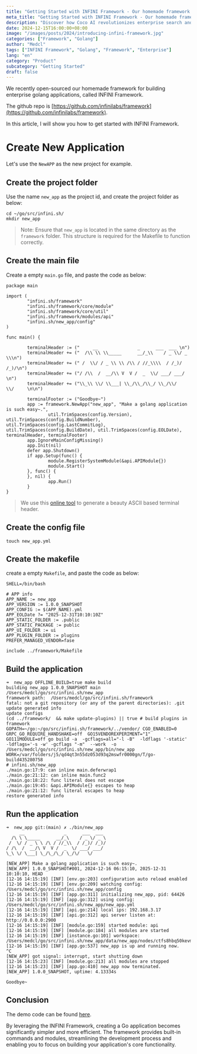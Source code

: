 ```yaml
---
title: "Getting Started with INFINI Framework - Our homemade framework for building enterprise golang applications"
meta_title: "Getting Started with INFINI Framework - Our homemade framework for building enterprise golang applications"
description: "Discover how Coco AI revolutionizes enterprise search and collaboration with unified data and Gen-AI chat capabilities."
date: 2024-12-15T16:00:00+08:00
image: "/images/posts/2024/introducing-infini-framework.jpg"
categories: ["Framework", "Golang"]
author: "Medcl"
tags: ["INFINI Framework", "Golang", "Framework", "Enterprise"]
lang: "en"
category: "Product"
subcategory: "Getting Started"
draft: false
---
```


We recently open-sourced our homemade framework for building enterprise golang applications, called INFINI Framework.

The github repo is [https://github.com/infinilabs/framework](https://github.com/infinilabs/framework).

In this article, I will show you how to get started with INFINI Framework.

# Create New Application

Let's use the `NewAPP` as the new project for example.

## Create the project folder

Use the name `new_app` as the project id, and create the project folder as below:

```shell
cd ~/go/src/infini.sh/
mkdir new_app
```

> Note: Ensure that `new_app` is located in the same directory as the `framework` folder. This structure is required for the Makefile to function correctly.

## Create the main file

Create a empty `main.go` file, and paste the code as below:

```shell
package main

import (
        "infini.sh/framework"
        "infini.sh/framework/core/module"
        "infini.sh/framework/core/util"
        "infini.sh/framework/modules/api"
        "infini.sh/new_app/config"
)

func main() {

        terminalHeader := ("     __               _      ___  ___ \n")
        terminalHeader += ("  /\\ \\ \\_____      __/_\\    / _ \\/ _ \\\n")
        terminalHeader += (" /  \\/ / _ \\ \\ /\\ / //_\\\\  / /_)/ /_)/\n")
        terminalHeader += ("/ /\\  /  __/\\ V  V /  _  \\/ ___/ ___/ \n")
        terminalHeader += ("\\_\\ \\/ \\___| \\_/\\_/\\_/ \\_/\\/   \\/     \n\n")

        terminalFooter := ("Goodbye~")
        app := framework.NewApp("new_app", "Make a golang application is such easy~.",
                util.TrimSpaces(config.Version), util.TrimSpaces(config.BuildNumber), util.TrimSpaces(config.LastCommitLog), util.TrimSpaces(config.BuildDate), util.TrimSpaces(config.EOLDate), terminalHeader, terminalFooter)
        app.IgnoreMainConfigMissing()
        app.Init(nil)
        defer app.Shutdown()
        if app.Setup(func() {
                module.RegisterSystemModule(&api.APIModule{})
                module.Start()
        }, func() {
        }, nil) {
                app.Run()
        }
}
```

> We use this [online tool](http://patorjk.com/software/taag/#p=display&h=2&v=1&f=Ogre&t=NewAPP) to generate a beauty ASCII based terminal header.

## Create the config file

```shell
touch new_app.yml
```

## Create the makefile

create a empty `Makefile`, and paste the code as below:

```shell
SHELL=/bin/bash

# APP info
APP_NAME := new_app
APP_VERSION := 1.0.0_SNAPSHOT
APP_CONFIG := $(APP_NAME).yml
APP_EOLDate ?= "2025-12-31T10:10:10Z"
APP_STATIC_FOLDER := .public
APP_STATIC_PACKAGE := public
APP_UI_FOLDER := ui
APP_PLUGIN_FOLDER := plugins
PREFER_MANAGED_VENDOR=fase

include ../framework/Makefile
```

## Build the application

```shell
➜  new_app OFFLINE_BUILD=true make build
building new_app 1.0.0_SNAPSHOT main
/Users/medcl/go/src/infini.sh/new_app
framework path:  /Users/medcl/go/src/infini.sh/framework
fatal: not a git repository (or any of the parent directories): .git
update generated info
update configs
(cd ../framework/  && make update-plugins) || true # build plugins in framework
GOPATH=~/go:~/go/src/infini.sh/framework/../vendor/ CGO_ENABLED=0 GRPC_GO_REQUIRE_HANDSHAKE=off  GO15VENDOREXPERIMENT="1" GO111MODULE=off go build -a  -gcflags=all="-l -B"  -ldflags '-static' -ldflags='-s -w' -gcflags "-m"  --work  -o /Users/medcl/go/src/infini.sh/new_app/bin/new_app
WORK=/var/folders/j5/qd4qt3n55dz053d93q2mswfr0000gn/T/go-build435280758
# infini.sh/new_app
./main.go:17:9: can inline main.deferwrap1
./main.go:21:12: can inline main.func2
./main.go:18:22: func literal does not escape
./main.go:19:45: &api.APIModule{} escapes to heap
./main.go:21:12: func literal escapes to heap
restore generated info
```

## Run the application

```shell
➜  new_app git:(main) ✗ ./bin/new_app
     __               _      ___  ___
  /\ \ \_____      __/_\    / _ \/ _ \
 /  \/ / _ \ \ /\ / //_\\  / /_)/ /_)/
/ /\  /  __/\ V  V /  _  \/ ___/ ___/
\_\ \/ \___| \_/\_/\_/ \_/\/   \/

[NEW_APP] Make a golang application is such easy~.
[NEW_APP] 1.0.0_SNAPSHOT#001, 2024-12-16 06:15:10, 2025-12-31 10:10:10, HEAD
[12-16 14:15:19] [INF] [env.go:203] configuration auto reload enabled
[12-16 14:15:19] [INF] [env.go:209] watching config: /Users/medcl/go/src/infini.sh/new_app/config
[12-16 14:15:19] [INF] [app.go:311] initializing new_app, pid: 64426
[12-16 14:15:19] [INF] [app.go:312] using config: /Users/medcl/go/src/infini.sh/new_app/new_app.yml
[12-16 14:15:19] [INF] [api.go:214] local ips: 192.168.3.17
[12-16 14:15:19] [INF] [api.go:312] api server listen at: http://0.0.0.0:2900
[12-16 14:15:19] [INF] [module.go:159] started module: api
[12-16 14:15:19] [INF] [module.go:184] all modules are started
[12-16 14:15:19] [INF] [instance.go:101] workspace: /Users/medcl/go/src/infini.sh/new_app/data/new_app/nodes/ctfs8hbq50kevmkb3m6g
[12-16 14:15:19] [INF] [app.go:537] new_app is up and running now.
^C
[NEW_APP] got signal: interrupt, start shutting down
[12-16 14:15:23] [INF] [module.go:213] all modules are stopped
[12-16 14:15:23] [INF] [app.go:410] new_app now terminated.
[NEW_APP] 1.0.0_SNAPSHOT, uptime: 4.13334s

Goodbye~
```

## Conclusion

The demo code can be found [here](https://github.com/infinilabs/new-app-example).

By leveraging the INFINI Framework, creating a Go application becomes significantly simpler and more efficient.
The framework provides built-in commands and modules, streamlining the development process and enabling you to focus on building your application's core functionality.
